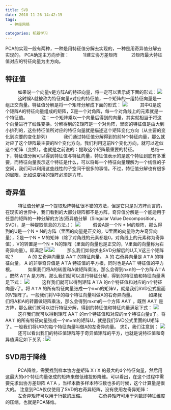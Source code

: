 ```yaml
---
title: SVD
date: 2018-11-26 14:42:15
tags:
  - 神经网络

categories: 机器学习
---
```

PCA的实现一般有两种，一种是用特征值分解去实现的，一种是用奇异值分解去实现的。
PCA确定主方向步骤：
&nbsp;&nbsp;&nbsp;&nbsp;&nbsp;&nbsp;&nbsp;&nbsp;&nbsp;&nbsp;1)建立协方差矩阵
&nbsp;&nbsp;&nbsp;&nbsp;&nbsp;&nbsp;&nbsp;&nbsp;&nbsp;&nbsp;2)矩阵最大特征值对应的特征向量为主方向。<!--more-->
## 特征值
&nbsp;&nbsp;&nbsp;&nbsp;&nbsp;&nbsp;&nbsp;&nbsp;&nbsp;&nbsp;如果说一个向量v是方阵A的特征向量，将一定可以表示成下面的形式：<a href="https://www.codecogs.com/eqnedit.php?latex=Av=\lambda&space;v" target="_blank"><img src="https://latex.codecogs.com/gif.latex?Av=\lambda&space;v"/></a>&nbsp;&nbsp;&nbsp;&nbsp;&nbsp;&nbsp;&nbsp;&nbsp;&nbsp;&nbsp;这时候λ就被称为特征向量v对应的特征值，一个矩阵的一组特征向量是一组正交向量。特征值分解是将一个矩阵分解成下面的形式：
<a href="https://www.codecogs.com/eqnedit.php?latex=A=Q\Sigma&space;Q^{-1}" target="_blank"><img src="https://latex.codecogs.com/gif.latex?A=Q\Sigma&space;Q^{-1}"/></a>&nbsp;&nbsp;&nbsp;&nbsp;&nbsp;&nbsp;&nbsp;&nbsp;&nbsp;&nbsp;其中Q是这个矩阵A的特征向量组成的矩阵，Σ是一个对角阵，每一个对角线上的元素就是一个特征值。
&nbsp;&nbsp;&nbsp;&nbsp;&nbsp;&nbsp;&nbsp;&nbsp;&nbsp;&nbsp;注：一个矩阵乘以一个向量后得到的向量，其实就相当于将这个向量进行了线性变换。分解得到的Σ矩阵是一个对角阵，里面的特征值是由大到小排列的，这些特征值所对应的特征向量就是描述这个矩阵变化方向（从主要的变化到次要的变化排列）
&nbsp;&nbsp;&nbsp;&nbsp;&nbsp;&nbsp;&nbsp;&nbsp;&nbsp;&nbsp;我们通过特征值分解得到的前N个特征向量，那么就对应了这个矩阵最主要的N个变化方向。我们利用这前N个变化方向，就可以近似这个矩阵（变换）。也就是之前说的：提取这个矩阵最重要的特征。
&nbsp;&nbsp;&nbsp;&nbsp;&nbsp;&nbsp;&nbsp;&nbsp;&nbsp;&nbsp;总结一下，特征值分解可以得到特征值与特征向量，特征值表示的是这个特征到底有多重要，而特征向量表示这个特征是什么，可以将每一个特征向量理解为一个线性的子空间，我们可以利用这些线性的子空间干很多的事情。不过，特征值分解也有很多的局限，比如说变换的矩阵必须是方阵。

## 奇异值
&nbsp;&nbsp;&nbsp;&nbsp;&nbsp;&nbsp;&nbsp;&nbsp;&nbsp;&nbsp;特征值分解是一个提取矩阵特征很不错的方法，但是它只是对方阵而言的，在现实的世界中，我们看到的大部分矩阵都不是方阵，奇异值分解是一个能适用于任意的矩阵的一种分解的方法(奇异值分解（Singular Value Decomposition，SVD），是一种提取信息的方法。)：
<a href="https://www.codecogs.com/eqnedit.php?latex=A=U\Sigma&space;V^{\top}" target="_blank"><img src="https://latex.codecogs.com/gif.latex?A=U\Sigma&space;V^{\top}"/></a>&nbsp;&nbsp;&nbsp;&nbsp;&nbsp;&nbsp;&nbsp;&nbsp;&nbsp;&nbsp;假设A是一个N \* M的矩阵，那么得到的U是一个N \* N的方阵（里面的向量是正交的，U里面的向量称为左奇异向量），Σ是一个N \* M的矩阵（除了对角线的元素都是0，对角线上的元素称为奇异值），V的转置是一个N \* N的矩阵（里面的向量也是正交的，V里面的向量称为右奇异向量）。即满足
<a href="https://www.codecogs.com/eqnedit.php?latex=U^{\top}U=I" target="_blank"><img src="https://latex.codecogs.com/gif.latex?U^{\top}U=I"/></a><a href="https://www.codecogs.com/eqnedit.php?latex=V^{\top}V=I" target="_blank"><img src="https://latex.codecogs.com/gif.latex?V^{\top}V=I"/></a>&nbsp;&nbsp;&nbsp;&nbsp;&nbsp;&nbsp;&nbsp;&nbsp;&nbsp;&nbsp;那么我们如何求出SVD分解后的U,Σ,V这三个矩阵呢？
&nbsp;&nbsp;&nbsp;&nbsp;&nbsp;&nbsp;&nbsp;&nbsp;&nbsp;&nbsp;A 的 左奇异向量是 AA⊤ 的特征向量。 A 的 右奇异向量是 A⊤A 的特征向量。 A 的非零奇异值是 A⊤A 特征值的平方根，同时也是AA⊤ 特征值的平方根。
&nbsp;&nbsp;&nbsp;&nbsp;&nbsp;&nbsp;&nbsp;&nbsp;&nbsp;&nbsp;如果我们将A的转置和A做矩阵乘法，那么会得到n×n的一个方阵 A⊤A  。既然 A⊤A 是方阵，那么我们就可以进行特征分解，得到的特征值和特征向量满足下式：
<a href="https://www.codecogs.com/eqnedit.php?latex=(A^{\top}A)v_{i}=\lambda&space;_{i}v_{i}" target="_blank"><img src="https://latex.codecogs.com/gif.latex?(A^{\top}A)v_{i}=\lambda&space;_{i}v_{i}"/></a>&nbsp;&nbsp;&nbsp;&nbsp;&nbsp;&nbsp;&nbsp;&nbsp;&nbsp;&nbsp;这样我们就可以得到矩阵 A⊤A 的n个特征值和对应的n个特征向量v了。将 A⊤A  的所有特征向量张成一个n×n的矩阵V，就是我们SVD公式里面的V矩阵了。一般我们将V中的每个特征向量叫做A的右奇异向量。
&nbsp;&nbsp;&nbsp;&nbsp;&nbsp;&nbsp;&nbsp;&nbsp;&nbsp;&nbsp;如果我们将A和A的转置做矩阵乘法，那么会得到m×m的一个方阵 AA⊤ 。既然 AA⊤ 是方阵，那么我们就可以进行特征分解，得到的特征值和特征向量满足下式：
<a href="https://www.codecogs.com/eqnedit.php?latex=(AA^{\top})v_{i}=\lambda&space;_{i}v_{i}" target="_blank"><img src="https://latex.codecogs.com/gif.latex?(AA^{\top})v_{i}=\lambda&space;_{i}v_{i}"/></a>&nbsp;&nbsp;&nbsp;&nbsp;&nbsp;&nbsp;&nbsp;&nbsp;&nbsp;&nbsp;这样我们就可以得到矩阵 AA⊤ 的m个特征值和对应的m个特征向量u了。将 AA⊤ 的所有特征向量张成一个m×m的矩阵U，就是我们SVD公式里面的U矩阵了。一般我们将U中的每个特征向量叫做A的左奇异向量。
求Σ，我们注意到：
<a href="https://www.codecogs.com/eqnedit.php?latex=A=U\Sigma&space;V^{\top&space;}\Rightarrow&space;AV=U\Sigma&space;V^{\top&space;}V\Rightarrow&space;AV=U\Sigma&space;\Rightarrow&space;Av_{i}=\sigma&space;_{i}u_{i}\Rightarrow&space;\sigma&space;_{i}=Av_{i}/u_{i}" target="_blank"><img src="https://latex.codecogs.com/gif.latex?A=U\Sigma&space;V^{\top&space;}\Rightarrow&space;AV=U\Sigma&space;V^{\top&space;}V\Rightarrow&space;AV=U\Sigma&space;\Rightarrow&space;Av_{i}=\sigma&space;_{i}u_{i}\Rightarrow&space;\sigma&space;_{i}=Av_{i}/u_{i}" /></a>&nbsp;&nbsp;&nbsp;&nbsp;&nbsp;&nbsp;&nbsp;&nbsp;&nbsp;&nbsp;还可以看出我们的特征值矩阵等于奇异值矩阵的平方，也就是说特征值和奇异值满足如下关系：<a href="https://www.codecogs.com/eqnedit.php?latex=\sigma&space;_{i}=\sqrt{\lambda&space;_{i}}" target="_blank"><img src="https://latex.codecogs.com/gif.latex?\sigma&space;_{i}=\sqrt{\lambda&space;_{i}}"/></a>

## SVD用于降维
&nbsp;&nbsp;&nbsp;&nbsp;&nbsp;&nbsp;&nbsp;&nbsp;&nbsp;&nbsp;PCA降维，需要找到样本协方差矩阵 X⊤X 的最大的d个特征向量，然后用这最大的d个特征向量张成的矩阵来做低维投影降维。可以看出，在这个过程中需要先求出协方差矩阵 A⊤A ，当样本数多样本特征数也多的时候，这个计算量是很大的。
注意到PCA仅仅使用了SVD的右奇异矩阵，没有使用左奇异矩阵：
&nbsp;&nbsp;&nbsp;&nbsp;&nbsp;&nbsp;&nbsp;&nbsp;&nbsp;&nbsp;左奇异矩阵可以用于行数的压缩。
&nbsp;&nbsp;&nbsp;&nbsp;&nbsp;&nbsp;&nbsp;&nbsp;&nbsp;&nbsp;右奇异矩阵可用于列数即特征维度的压缩，也就是PCA降维。